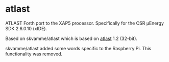 # atlast

ATLAST Forth port to the XAP5 processor. Specifically for the CSR µEnergy SDK 2.6.0.10 (xIDE).

Based on skvamme/atlast which is based on [atlast](https://www.fourmilab.ch/atlast/) 1.2 (32-bit).

skvamme/atlast added some words specific to the Raspberry Pi. This functionality was removed.
